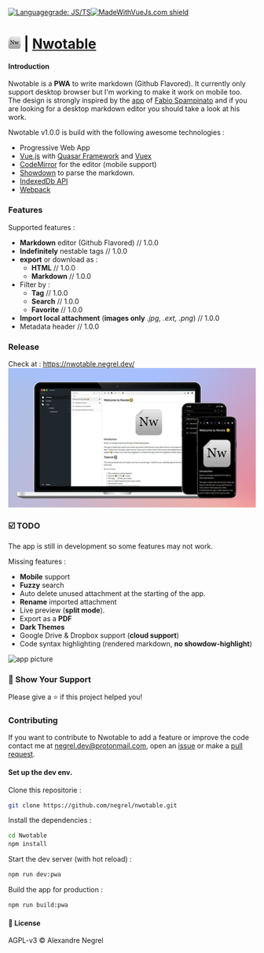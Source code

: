 [![Languagegrade: JS/TS](https://img.shields.io/lgtm/grade/javascript/g/Nergel3/Nwotable.svg?logo=lgtm&logoWidth=18)](https://lgtm.com/projects/g/Nergel3/Nwotable/context:javascript)[![MadeWithVueJs.com shield](https://madewithvuejs.com/storage/repo-shields/2036-shield.svg)](https://madewithvuejs.com/p/nwotable/shield-link)

# <img alt="Nwotable_logo" src="https://github.com/Nergel3/Nwotable/raw/master/resources/nwote.png" width="25"> | [Nwotable](https://nwotable.negrel.dev/)


#### Introduction
Nwotable is a **PWA** to write markdown (Github Flavored). It currently only support desktop browser but I'm working to make it work on mobile too.
The design is strongly inspired by the [app](https://github.com/notable/notable) of [Fabio Spampinato](https://github.com/fabiospampinato) and if you are looking for a desktop markdown editor you should take a look at his work.

Nwotable v1.0.0 is build with the following awesome technologies :
* Progressive Web App
* [Vue.js](https://vuejs.org/) with [Quasar Framework](https://quasar.dev/) and [Vuex](https://vuex.vuejs.org/)
* [CodeMirror](https://codemirror.net/index.html) for the editor (mobile support)
* [Showdown](https://github.com/showdownjs/showdown) to parse the markdown.
* [IndexedDb API](https://developer.mozilla.org/en-US/docs/Web/API/IndexedDB_API/Using_IndexedDB)
* [Webpack](https://webpack.js.org/)


### Features
Supported features :
* **Markdown** editor (Github Flavored) // 1.0.0
* **Indefinitely** nestable tags // 1.0.0
* **export** or download as : 
	* **HTML** // 1.0.0
	* **Markdown** // 1.0.0
* Filter by :
	* **Tag** // 1.0.0
	* **Search** // 1.0.0
	* **Favorite** // 1.0.0
* **Import local attachment** (**images only** *.jpg, .ext, .png*) // 1.0.0
* Metadata header // 1.0.0

### Release
Check at : https://nwotable.negrel.dev/
![app picture](https://github.com/Nergel3/Nwotable/raw/master/resources/banner.png)

### :ballot_box_with_check: TODO
The app is still in development so some features may not work.

Missing features :
* **Mobile** support
* **Fuzzy** search
* Auto delete unused attachment at the starting of the app.
* **Rename** imported attachment
* Live preview (**split mode**).
* Export as a **PDF**
* **Dark Themes**
* Google Drive & Dropbox support (**cloud support**)
* Code syntax highlighting (rendered markdown, **no showdow-highlight**)

![app picture](https://github.com/negrel/nwotable/raw/master/resources/banner2.png)

### :stars: Show Your Support
Please give a :star: if this project helped you!

### Contributing
If you want to contribute to Nwotable to add a feature or improve the code contact me at [negrel.dev@protonmail.com](mailto:negrel.dev@protonmail.com), open an [issue](https://github.com/negrel/Nwotable/issues) or make a [pull request](https://github.com/negrel/Nwotable/pulls).

#### Set up the dev env.
Clone this repositorie :
```bash
git clone https://github.com/negrel/nwotable.git
```

Install the dependencies :
```bash
cd Nwotable
npm install
```

Start the dev server (with hot reload) :
```bash
npm run dev:pwa
```

Build the app for production :
```bash
npm run build:pwa
```

#### :scroll: License
AGPL-v3 © Alexandre Negrel
